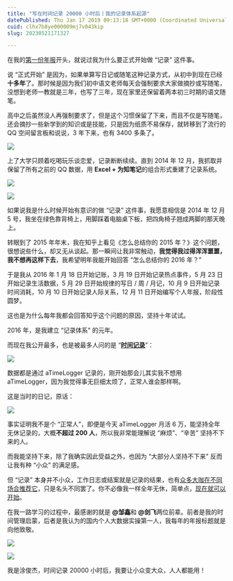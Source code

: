 ```yaml
---
title: "写在时间记录 20000 小时后丨我的记录体系起源"
datePublished: Thu Jan 17 2019 09:13:18 GMT+0000 (Coordinated Universal Time)
cuid: clhx7b8ye000009mj7v043kip
slug: 20230521171327

---
```


在我的[第一份年报](http://mp.weixin.qq.com/s?__biz=MzI3MzU5MDA1OQ==&mid=2247483812&idx=1&sn=6bbb48b9e4c00b1de34dd2f84b6c3d81&chksm=eb21b3e0dc563af660bfa8ec0a4fa3f63e618444b355e873663c4c939be55dfe06fb3de9c45f&scene=21#wechat_redirect)开头，就说过我为什么要正式开始做 “记录” 这件事。

说 “正式开始” 是因为，如果单算写日记或随笔这种记录方式，从初中到现在已经**十多年**了。那时候是因为我们初中语文老师每天会强制要求大家做摘抄或写随笔，没想到老师一教就是三年，也写了三年，现在家里还保留着两本初三时期的语文随笔。

高中之后虽然没人再强制要求了，但是这个习惯保留了下来，而且不仅是写随笔，还会摘抄一些新学到的知识或是技能，只是因为纸质不易保存，就转移到了流行的 QQ 空间留言板和说说，3 年下来，也有 3400 多条了。

![](url)

上了大学只顾着吃喝玩乐谈恋爱，记录断断续续。直到 2014 年 12 月，我抓取并保留了所有之前的 QQ 数据，用 **Excel + 为知笔记**的组合形式重建了记录系统。

![](url)

![](url)

如果说我是什么时候开始有意识的做 “记录” 这件事，我愿意相信是 2014 年 12 月 5 号，我坐在绿色靠背椅上，用脚踩着电脑桌下板，把四角椅子翘成两脚的那天晚上。

转眼到了 2015 年年末，我在知乎上看见《怎么总结你的 2015 年？》这个问题，很想说些什么，却又无从谈起。那一瞬间让我非常触动，**我觉得我过得浑浑噩噩，我不想再这样下去**，我希望明年我能开始回答 “怎么总结你的 2016 年？”

于是我从 2016 年 1 月 18 日开始记账，3 月 19 日开始记录热点事件，5 月 23 日开始记录生活数据，5 月 29 日开始规律的写日 / 周 / 月记，10 月 9 日开始记录时间消耗，10 月 10 日开始记录人际关系，12 月 11 日开始编写个人年报，阶段性圆梦。

这也是为什么每年我都会回答知乎这个问题的原因，坚持十年试试。

2016 年，是我建立 “记录体系” 的元年。

而现在我公开最多，也是被最多人问的是 “[**时间记录**](http://mp.weixin.qq.com/s?__biz=MzI3MzU5MDA1OQ==&mid=2247484615&idx=1&sn=ae0f6350d150da32913199859969a79b&chksm=eb21b683dc563f95794eee235d5e3e4cd671c118a81bb244bec4629805933c38c93d458ce250&scene=21#wechat_redirect)”：

![](url)

数据都是通过 aTimeLogger 记录的，刚开始那会儿其实我不想用 aTimeLogger，因为我觉得事无巨细太烦了，正常人谁会那样啊。

这是当时的日记，原话：

![](url)

事实证明我不是个 “正常人”，即便是今天 aTimeLogger 月活 6 万，能坚持全年无休记录的，大概**不超过 200 人**，所以我非常能理解说 “麻烦”、“辛苦” 坚持不下来的人。

而我能坚持下来，除了我确实因此受益之外，也因为 “大部分人坚持不下来” 反而让我有种 “小众” 的满足感。

但 “记录” 本身并不小众，工作日志或结案就是记录的结果，也有[众多大咖在不同场合推荐它](http://mp.weixin.qq.com/s?__biz=MzI3MzU5MDA1OQ==&mid=2247484873&idx=1&sn=b45dd7055fced2c82fbd73482814f94f&chksm=eb21b78ddc563e9b9566f248e8ddc8b665ff5eee22aac28a41a9d6b32f4e78a8a9a2d982ac78&scene=21#wechat_redirect)，只是名头不同罢了。你不必像我一样全年无休，简单点，[现在就可以开始](http://mp.weixin.qq.com/s?__biz=MzI3MzU5MDA1OQ==&mid=2247484707&idx=1&sn=a50c52b3da316a7174adc96b0941d15f&chksm=eb21b767dc563e711ea70c56fd310a1da3b781749062cd32b44f1cf70f060bd02d9869abd98e&scene=21#wechat_redirect)。

在我一路学习的过程中，最感谢的就是 **@邹鑫**和 **@剑飞**两位前辈。前者是我的时间管理启蒙，后者是我认为的国内个人大数据实操第一人，我每年的年报标题就是向他致敬。

![](url)

![](url)

我是涂俊杰，时间记录 20000 小时后，我要让小众变大众，人人都能用！